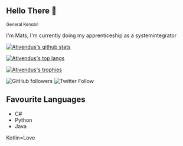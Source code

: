 ## Hello There 👋
<sup>General Kenobi!</sup>

I'm Mats, I'm currently doing my apprenticeship as a systemintegrator

[![Ativendus's github stats](https://github-readme-stats.vercel.app/api?username=Ativendus&count_private=true&bg_color=30,e96443,904e95&title_color=fff&text_color=fff)](https://github.com/anuraghazra/github-readme-stats)

[![Ativendus's top langs](https://github-readme-stats.vercel.app/api/top-langs/?username=Ativendus&langs_count=6&bg_color=30,e96443,904e95&title_color=fff&text_color=fff)](https://github.com/anuraghazra/github-readme-stats)

[![Ativendus's trophies](https://github-profile-trophy.vercel.app/?username=Ativendus&theme=onedark)](https://github.com/ryo-ma/github-profile-trophy)

![GitHub followers](https://img.shields.io/github/followers/Ativendus?style=flat-square)
![Twitter Follow](https://img.shields.io/twitter/follow/Ativendus?style=flat-square)

## Favourite Languages
- C#
- Python
- Java

Kotlin=Love
